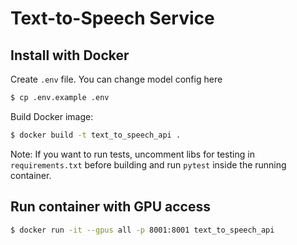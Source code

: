 # Text-to-Speech Service

## Install with Docker
Create `.env` file. You can change model config here
```bash
$ cp .env.example .env
```
Build Docker image:
```bash
$ docker build -t text_to_speech_api .
```

Note: If you want to run tests, uncomment libs for testing in `requirements.txt` before building and run `pytest` inside the running container.

## Run container with GPU access
```bash
$ docker run -it --gpus all -p 8001:8001 text_to_speech_api
```